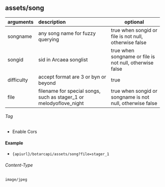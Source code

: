 ## assets/song

| arguments  | description                                                        | optional                                                  |
|:-----------|:-------------------------------------------------------------------|-----------------------------------------------------------|
| songname   | any song name for fuzzy querying                                   | true when songid or file is not null, otherwise false     |
| songid     | sid in Arcaea songlist                                             | true when songname or file is not null, otherwise false   |
| difficulty | accept format are 3 or byn or beyond                               | true                                                      |
| file       | filename for special songs, such as stager_1 or melodyoflove_night | true when songid or songname is not null, otherwise false |

###### Tag

* Enable Cors

#### Example

+ `{apiurl}/botarcapi/assets/song?file=stager_1`

###### Content-Type

```
image/jpeg
```
